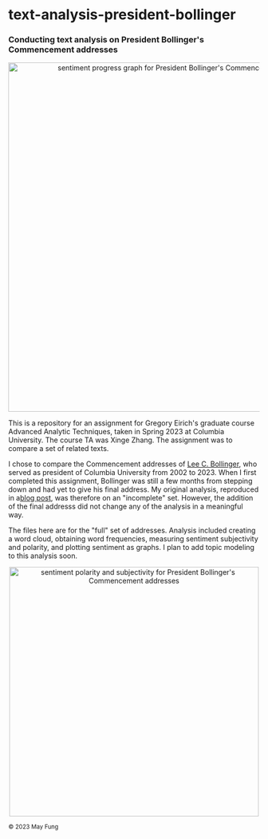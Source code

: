 # text-analysis-president-bollinger
<h3>Conducting text analysis on President Bollinger's Commencement addresses</h3>

<p align="center" width="100%"><img width="700" alt="sentiment progress graph for President Bollinger's Commencement addresses" src="https://github.com/mf3321/text-analysis-president-bollinger/assets/112728848/3fc56cf5-37c2-4cf2-9774-8b4e651456b9.jpg"></p>

This is a repository for an assignment for Gregory Eirich's graduate course Advanced Analytic Techniques, taken in Spring 2023 at Columbia University. The course TA was Xinge Zhang. The assignment was to compare a set of related texts.

I chose to compare the Commencement addresses of <a href="https://www.youtube.com/watch?v=d-SD0VqeUvU">Lee C. Bollinger</a>, who served as president of Columbia University from 2002 to 2023. When I first completed this assignment, Bollinger was still a few months from stepping down and had yet to give his final address. My original analysis, reproduced in a<a href="https://mf3321.github.io/2023/04/21/Text-Analysis-President-Bollinger's-Commencement-Speeches-part-1.html">blog post</a>, was therefore on an "incomplete" set. However, the addition of the final addresss did not change any of the analysis in a meaningful way.

The files here are for the "full" set of addresses. Analysis included creating a word cloud, obtaining word frequencies, measuring sentiment subjectivity and polarity, and plotting sentiment as graphs. I plan to add topic modeling to this analysis soon.

<p align="center" width="100%"><img width="500" alt="sentiment polarity and subjectivity for President Bollinger's Commencement addresses" src="https://github.com/mf3321/text-analysis-president-bollinger/assets/112728848/1cf8b6e0-a67d-429e-8a39-465485f331fc.jpg"></p>

<sup>© 2023 May Fung</sup>
